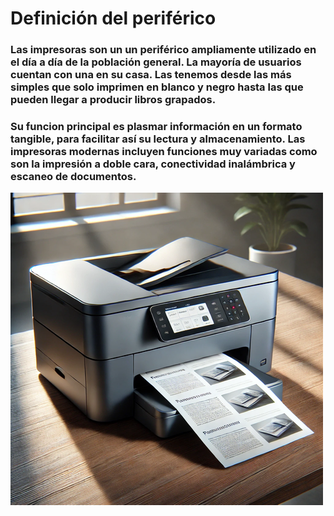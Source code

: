 # Definición del periférico
### Las impresoras son un un periférico ampliamente utilizado en el día a día de la población general. La mayoría de usuarios cuentan con una en su casa. Las tenemos desde las más simples que solo imprimen en blanco y negro hasta las que pueden llegar a producir libros grapados.

### Su funcion principal es plasmar información  en un formato tangible, para facilitar así su lectura y almacenamiento. Las impresoras modernas incluyen funciones muy variadas como son la impresión a doble cara, conectividad inalámbrica y escaneo de documentos.
![](https://github.com/Alberto-Rodriguez999/fhw-impresoras/blob/main/IMG/IMPRESORA.png)

